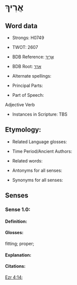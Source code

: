 # אֲרִיךְ

<!-- Status: S2="NeedsEdits" -->
<!-- Lexica used for edits:   -->

## Word data

* Strongs: H0749

* TWOT: 2607

* BDB Reference: [אֲרִיךְ](rc://en/bdb/dict/xa.bi.ab)

* BDB Root: [ארך](rc://en/bdb/dict/xa.bi.aa)

* Alternate spellings:

* Principal Parts:

* Part of Speech:

Adjective Verb

* Instances in Scripture: TBS

## Etymology:

* Related Language glosses:

* Time Period/Ancient Authors:

* Related words:

* Antonyms for all senses:

* Synonyms for all senses:

## Senses

### Sense 1.0:

#### Definition:

#### Glosses:

fitting; proper; 

#### Explanation:

#### Citations:

[Ezr 4:14](rc://he/uhb/book/ezr/4/14); 

